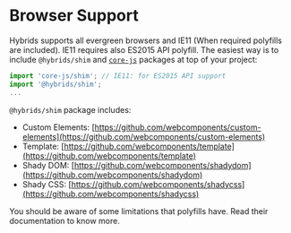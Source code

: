 # Browser Support

Hybrids supports all evergreen browsers and IE11 (When required polyfills are included). IE11 requires also ES2015 API polyfill. The easiest way is to include `@hybrids/shim`  and [`core-js`](https://github.com/zloirock/core-js) packages at top of your project:

```javascript
import 'core-js/shim'; // IE11: for ES2015 API support
import '@hybrids/shim';
...
```

`@hybrids/shim` package includes:

* Custom Elements: [https://github.com/webcomponents/custom-elements](https://github.com/webcomponents/custom-elements)
* Template: [https://github.com/webcomponents/template](https://github.com/webcomponents/template)
* Shady DOM: [https://github.com/webcomponents/shadydom](https://github.com/webcomponents/shadydom)
* Shady CSS: [https://github.com/webcomponents/shadycss](https://github.com/webcomponents/shadycss)

You should be aware of some limitations that polyfills have. Read their documentation to know more.